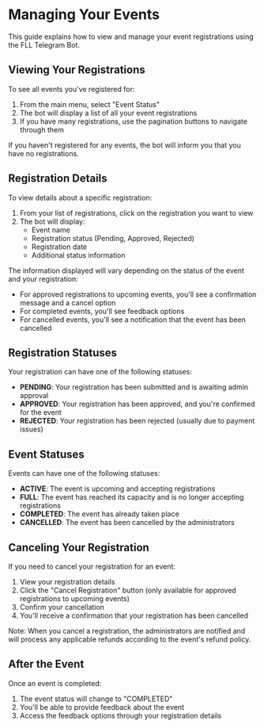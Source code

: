 # Managing Your Events

This guide explains how to view and manage your event registrations using the FLL Telegram Bot.

## Viewing Your Registrations

To see all events you've registered for:

1. From the main menu, select "Event Status"
2. The bot will display a list of all your event registrations
3. If you have many registrations, use the pagination buttons to navigate through them

If you haven't registered for any events, the bot will inform you that you have no registrations.

## Registration Details

To view details about a specific registration:

1. From your list of registrations, click on the registration you want to view
2. The bot will display:
   - Event name
   - Registration status (Pending, Approved, Rejected)
   - Registration date
   - Additional status information

The information displayed will vary depending on the status of the event and your registration:

- For approved registrations to upcoming events, you'll see a confirmation message and a cancel option
- For completed events, you'll see feedback options
- For cancelled events, you'll see a notification that the event has been cancelled

## Registration Statuses

Your registration can have one of the following statuses:

- **PENDING**: Your registration has been submitted and is awaiting admin approval
- **APPROVED**: Your registration has been approved, and you're confirmed for the event
- **REJECTED**: Your registration has been rejected (usually due to payment issues)

## Event Statuses

Events can have one of the following statuses:

- **ACTIVE**: The event is upcoming and accepting registrations
- **FULL**: The event has reached its capacity and is no longer accepting registrations
- **COMPLETED**: The event has already taken place
- **CANCELLED**: The event has been cancelled by the administrators

## Canceling Your Registration

If you need to cancel your registration for an event:

1. View your registration details
2. Click the "Cancel Registration" button (only available for approved registrations to upcoming events)
3. Confirm your cancellation
4. You'll receive a confirmation that your registration has been cancelled

Note: When you cancel a registration, the administrators are notified and will process any applicable refunds according to the event's refund policy.

## After the Event

Once an event is completed:

1. The event status will change to "COMPLETED"
2. You'll be able to provide feedback about the event
3. Access the feedback options through your registration details
